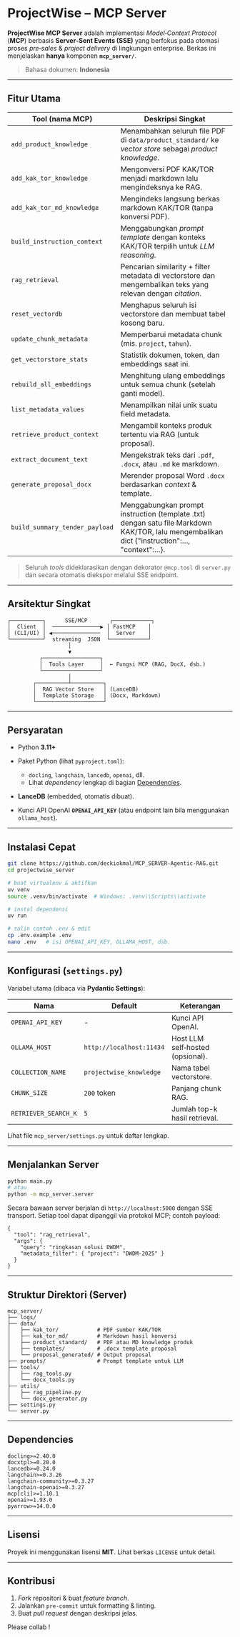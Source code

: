 # ProjectWise – MCP Server

**ProjectWise MCP Server** adalah implementasi _Model‑Context Protocol_ (**MCP**) berbasis **Server‑Sent Events (SSE)** yang berfokus pada otomasi proses _pre‑sales_ & _project delivery_ di lingkungan enterprise. Berkas ini menjelaskan **hanya** komponen **`mcp_server/`**.

> Bahasa dokumen: **Indonesia**

---

## Fitur Utama

| Tool (nama MCP)                | Deskripsi Singkat                                                                                                                           |
| ------------------------------ | ------------------------------------------------------------------------------------------------------------------------------------------- |
| `add_product_knowledge`        | Menambahkan seluruh file PDF di `data/product_standard/` ke _vector store_ sebagai _product knowledge_.                                     |
| `add_kak_tor_knowledge`        | Mengonversi PDF KAK/TOR menjadi markdown lalu mengindeksnya ke RAG.                                                                         |
| `add_kak_tor_md_knowledge`     | Mengindeks langsung berkas markdown KAK/TOR (tanpa konversi PDF).                                                                           |
| `build_instruction_context`    | Menggabungkan _prompt template_ dengan konteks KAK/TOR terpilih untuk _LLM reasoning_.                                                      |
| `rag_retrieval`                | Pencarian similarity + filter metadata di vectorstore dan mengembalikan teks yang relevan dengan _citation_.                                |
| `reset_vectordb`               | Menghapus seluruh isi vectorstore dan membuat tabel kosong baru.                                                                            |
| `update_chunk_metadata`        | Memperbarui metadata chunk (mis. `project`, `tahun`).                                                                                       |
| `get_vectorstore_stats`        | Statistik dokumen, token, dan embeddings saat ini.                                                                                          |
| `rebuild_all_embeddings`       | Menghitung ulang embeddings untuk semua chunk (setelah ganti model).                                                                        |
| `list_metadata_values`         | Menampilkan nilai unik suatu field metadata.                                                                                                |
| `retrieve_product_context`     | Mengambil konteks produk tertentu via RAG (untuk proposal).                                                                                 |
| `extract_document_text`        | Mengekstrak teks dari `.pdf`, `.docx`, atau `.md` ke markdown.                                                                              |
| `generate_proposal_docx`       | Merender proposal Word `.docx` berdasarkan _context_ & template.                                                                            |
| `build_summary_tender_payload` | Menggabungkan prompt instruction (template .txt) dengan satu file Markdown KAK/TOR, lalu mengembalikan dict {"instruction":…, "context":…}. |

> Seluruh _tools_ dideklarasikan dengan dekorator `@mcp.tool` di `server.py` dan secara otomatis diekspor melalui SSE endpoint.

---

## Arsitektur Singkat

```
┌──────────┐      SSE/MCP       ┌────────────┐
│  Client  │  ───────────────▶ │ FastMCP    │
│ (CLI/UI) │ ◀───────────────  │  Server    │
└──────────┘  streaming  JSON  └────────────┘
                   │
                   ▼
          ┌──────────────────┐
          │  Tools Layer     │  ← Fungsi MCP (RAG, DocX, dsb.)
          └──────────────────┘
                   │
        ┌──────────┴──────────┐
        │  RAG Vector Store   │ (LanceDB)
        │  Template Storage   │ (Docx, Markdown)
        └─────────────────────┘
```

---

## Persyaratan

- Python **3.11+**
- Paket Python (lihat `pyproject.toml`):

  - `docling`, `langchain`, `lancedb`, `openai`, dll.
  - Lihat _dependency_ lengkap di bagian [Dependencies](#dependencies).

- **LanceDB** (embedded, otomatis dibuat).
- Kunci API OpenAI **`OPENAI_API_KEY`** (atau endpoint lain bila menggunakan `ollama_host`).

---

## Instalasi Cepat

```bash
git clone https://github.com/deckiokmal/MCP_SERVER-Agentic-RAG.git
cd projectwise_server

# buat virtualenv & aktifkan
uv venv
source .venv/bin/activate  # Windows: .venv\\Scripts\\activate

# instal dependensi
uv run

# salin contoh .env & edit
cp .env.example .env
nano .env   # isi OPENAI_API_KEY, OLLAMA_HOST, dsb.
```

---

## Konfigurasi (`settings.py`)

Variabel utama (dibaca via **Pydantic Settings**):

| Nama                 | Default                  | Keterangan                       |
| -------------------- | ------------------------ | -------------------------------- |
| `OPENAI_API_KEY`     | -                        | Kunci API OpenAI.                |
| `OLLAMA_HOST`        | `http://localhost:11434` | Host LLM self‑hosted (opsional). |
| `COLLECTION_NAME`    | `projectwise_knowledge`  | Nama tabel vectorstore.          |
| `CHUNK_SIZE`         | `200` token              | Panjang chunk RAG.               |
| `RETRIEVER_SEARCH_K` | `5`                      | Jumlah top-k hasil retrieval.    |

Lihat file `mcp_server/settings.py` untuk daftar lengkap.

---

## Menjalankan Server

```bash
python main.py
# atau
python -m mcp_server.server
```

Secara bawaan server berjalan di `http://localhost:5000` dengan SSE transport.
Setiap tool dapat dipanggil via protokol MCP; contoh payload:

```jsonc
{
  "tool": "rag_retrieval",
  "args": {
    "query": "ringkasan solusi DWDM",
    "metadata_filter": { "project": "DWDM-2025" }
  }
}
```

---

## Struktur Direktori (Server)

```
mcp_server/
├── logs/
├── data/
│   ├── kak_tor/            # PDF sumber KAK/TOR
│   ├── kak_tor_md/         # Markdown hasil konversi
│   ├── product_standard/   # PDF atau MD knowledge produk
│   ├── templates/          # .docx template proposal
│   └── proposal_generated/ # Output proposal
├── prompts/                # Prompt template untuk LLM
├── tools/
│   ├── rag_tools.py
│   └── docx_tools.py
├── utils/
│   ├── rag_pipeline.py
│   └── docx_generator.py
├── settings.py
└── server.py
```

---

## Dependencies

```text
docling>=2.40.0
docxtpl>=0.20.0
lancedb>=0.24.0
langchain>=0.3.26
langchain-community>=0.3.27
langchain-openai>=0.3.27
mcp[cli]>=1.10.1
openai>=1.93.0
pyarrow>=14.0.0
```

---

## Lisensi

Proyek ini menggunakan lisensi **MIT**. Lihat berkas `LICENSE` untuk detail.

---

## Kontribusi

1. _Fork_ repositori & buat _feature branch_.
2. Jalankan `pre-commit` untuk formatting & linting.
3. Buat _pull request_ dengan deskripsi jelas.

Please collab !
